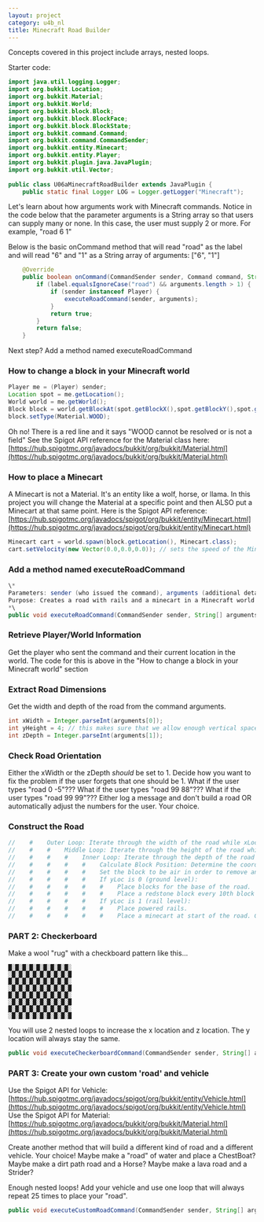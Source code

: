 ```yaml
---
layout: project
category: u4b_nl
title: Minecraft Road Builder
---
```



Concepts covered in this project include arrays, nested loops.


Starter code:
```Java
import java.util.logging.Logger;
import org.bukkit.Location;
import org.bukkit.Material;
import org.bukkit.World;
import org.bukkit.block.Block;
import org.bukkit.block.BlockFace;
import org.bukkit.block.BlockState;
import org.bukkit.command.Command;
import org.bukkit.command.CommandSender;
import org.bukkit.entity.Minecart;
import org.bukkit.entity.Player;
import org.bukkit.plugin.java.JavaPlugin;
import org.bukkit.util.Vector;
 
public class U06aMinecraftRoadBuilder extends JavaPlugin {
    public static final Logger LOG = Logger.getLogger("Minecraft");


```


Let's learn about how arguments work with Minecraft commands. Notice in the code below that the parameter arguments is a String array so that users can supply many or none. In this case, the user must supply 2 or more. For example, "road 6 1"

Below is the basic onCommand method that will read "road" as the label and will read "6" and "1" as a String array of arguments: ["6", "1"]

```Java
    @Override
    public boolean onCommand(CommandSender sender, Command command, String label, String[] arguments) {
        if (label.equalsIgnoreCase("road") && arguments.length > 1) {
            if (sender instanceof Player) {
                executeRoadCommand(sender, arguments);
            }
            return true;
        }
        return false;
    }
```

Next step? Add a method named executeRoadCommand

### How to change a block in your Minecraft world
```Java
Player me = (Player) sender;
Location spot = me.getLocation();
World world = me.getWorld();
Block block = world.getBlockAt(spot.getBlockX(),spot.getBlockY(),spot.getBlockZ());
block.setType(Material.WOOD);
```

Oh no! There is a red line and it says "WOOD cannot be resolved or is not a field" See the Spigot API reference for the Material class here: [https://hub.spigotmc.org/javadocs/bukkit/org/bukkit/Material.html](https://hub.spigotmc.org/javadocs/bukkit/org/bukkit/Material.html)


### How to place a Minecart
A Minecart is not a Material. It's an entity like a wolf, horse, or llama. In this project you will change the Material at a specific point and then ALSO put a Minecart at that same point. Here is the Spigot API reference: [https://hub.spigotmc.org/javadocs/spigot/org/bukkit/entity/Minecart.html](https://hub.spigotmc.org/javadocs/spigot/org/bukkit/entity/Minecart.html)
```Java
Minecart cart = world.spawn(block.getLocation(), Minecart.class);
cart.setVelocity(new Vector(0.0,0.0,0.0)); // sets the speed of the Minecart
```



### Add a method named executeRoadCommand
```Java
\*
Parameters: sender (who issued the command), arguments (additional details for the command)
Purpose: Creates a road with rails and a minecart in a Minecraft world.
*\
public void executeRoadCommand(CommandSender sender, String[] arguments) 
```

### Retrieve Player/World Information
Get the player who sent the command and their current location in the world. The code for this is above in the "How to change a block in your Minecraft world" section

### Extract Road Dimensions
Get the width and depth of the road from the command arguments.
```Java
int xWidth = Integer.parseInt(arguments[0]);
int yHeight = 4; // this makes sure that we allow enough vertical space for tunnels
int zDepth = Integer.parseInt(arguments[1]);
```

### Check Road Orientation
Either the xWidth or the zDepth *should* be set to 1. Decide how you want to fix the problem if the user forgets that one should be 1. What if the user types "road 0 -5"??? What if the user types "road 99 88"??? What if the user types "road 99 99"??? Either log a message and don't build a road OR automatically adjust the numbers for the user. Your choice.


### Construct the Road
```Java
//    #    Outer Loop: Iterate through the width of the road while xLoc < xWidth
//    #    #    Middle Loop: Iterate through the height of the road while yLoc < yHeight
//    #    #    #    Inner Loop: Iterate through the depth of the road while zLoc < zDepth
//    #    #    #    #    Calculate Block Position: Determine the coordinates of the current block to be modified within the road's dimensions. The code for this is above in the "How to change a block in your Minecraft world" section. NOTE: Don't forget to add xLoc to spot.getBlockX(), add yLoc to spot.getBlockY(), etc.
//    #    #    #    #    Set the block to be air in order to remove anything already there.
//    #    #    #    #    If yLoc is 0 (ground level):
//    #    #    #    #    #    Place blocks for the base of the road.
//    #    #    #    #    #    Place a redstone block every 10th block for power.
//    #    #    #    #    If yLoc is 1 (rail level):
//    #    #    #    #    #    Place powered rails.
//    #    #    #    #    #    Place a minecart at start of the road. Can be placed with rail.
```

### PART 2: Checkerboard

Make a wool "rug" with a checkboard pattern like this...
```
█░█░█░█░█░█░█░█░█░
░█░█░█░█░█░█░█░█░█
█░█░█░█░█░█░█░█░█░
░█░█░█░█░█░█░█░█░█
█░█░█░█░█░█░█░█░█░
░█░█░█░█░█░█░█░█░█
█░█░█░█░█░█░█░█░█░
░█░█░█░█░█░█░█░█░█
```

You will use 2 nested loops to increase the x location and z location. The y location will always stay the same.

```Java
public void executeCheckerboardCommand(CommandSender sender, String[] arguments) 
```




### PART 3: Create your own custom 'road' and vehicle

Use the Spigot API for Vehicle: [https://hub.spigotmc.org/javadocs/spigot/org/bukkit/entity/Vehicle.html](https://hub.spigotmc.org/javadocs/spigot/org/bukkit/entity/Vehicle.html)
Use the Spigot API for Material: [https://hub.spigotmc.org/javadocs/bukkit/org/bukkit/Material.html](https://hub.spigotmc.org/javadocs/bukkit/org/bukkit/Material.html)

Create another method that will build a different kind of road and a different vehicle. Your choice! Maybe make a "road" of water and place a ChestBoat? Maybe make a dirt path road and a Horse? Maybe make a lava road and a Strider?

Enough nested loops! Add your vehicle and use one loop that will always repeat 25 times to place your "road".

```Java
public void executeCustomRoadCommand(CommandSender sender, String[] arguments) 
```
